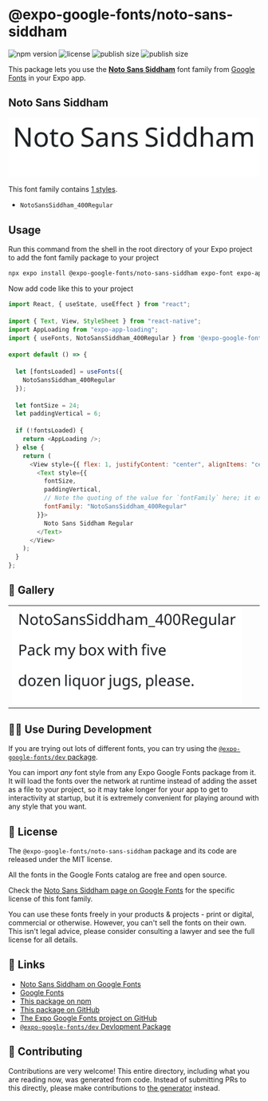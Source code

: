# @expo-google-fonts/noto-sans-siddham

![npm version](https://flat.badgen.net/npm/v/@expo-google-fonts/noto-sans-siddham)
![license](https://flat.badgen.net/github/license/expo/google-fonts)
![publish size](https://flat.badgen.net/packagephobia/install/@expo-google-fonts/noto-sans-siddham)
![publish size](https://flat.badgen.net/packagephobia/publish/@expo-google-fonts/noto-sans-siddham)

This package lets you use the [**Noto Sans Siddham**](https://fonts.google.com/specimen/Noto+Sans+Siddham) font family from [Google Fonts](https://fonts.google.com/) in your Expo app.

## Noto Sans Siddham

![Noto Sans Siddham](./font-family.png)

This font family contains [1 styles](#-gallery).

- `NotoSansSiddham_400Regular`

## Usage

Run this command from the shell in the root directory of your Expo project to add the font family package to your project

```sh
npx expo install @expo-google-fonts/noto-sans-siddham expo-font expo-app-loading
```

Now add code like this to your project

```js
import React, { useState, useEffect } from "react";

import { Text, View, StyleSheet } from "react-native";
import AppLoading from "expo-app-loading";
import { useFonts, NotoSansSiddham_400Regular } from '@expo-google-fonts/noto-sans-siddham';

export default () => {

  let [fontsLoaded] = useFonts({
    NotoSansSiddham_400Regular
  });

  let fontSize = 24;
  let paddingVertical = 6;

  if (!fontsLoaded) {
    return <AppLoading />;
  } else {
    return (
      <View style={{ flex: 1, justifyContent: "center", alignItems: "center" }}>
        <Text style={{
          fontSize,
          paddingVertical,
          // Note the quoting of the value for `fontFamily` here; it expects a string!
          fontFamily: "NotoSansSiddham_400Regular"
        }}>
          Noto Sans Siddham Regular
        </Text>
      </View>
    );
  }
};
```

## 🔡 Gallery


||||
|-|-|-|
|![NotoSansSiddham_400Regular](./NotoSansSiddham_400Regular.ttf.png)||||


## 👩‍💻 Use During Development

If you are trying out lots of different fonts, you can try using the [`@expo-google-fonts/dev` package](https://github.com/expo/google-fonts/tree/master/font-packages/dev#readme).

You can import _any_ font style from any Expo Google Fonts package from it. It will load the fonts over the network at runtime instead of adding the asset as a file to your project, so it may take longer for your app to get to interactivity at startup, but it is extremely convenient for playing around with any style that you want.


## 📖 License

The `@expo-google-fonts/noto-sans-siddham` package and its code are released under the MIT license.

All the fonts in the Google Fonts catalog are free and open source.

Check the [Noto Sans Siddham page on Google Fonts](https://fonts.google.com/specimen/Noto+Sans+Siddham) for the specific license of this font family.

You can use these fonts freely in your products & projects - print or digital, commercial or otherwise. However, you can't sell the fonts on their own. This isn't legal advice, please consider consulting a lawyer and see the full license for all details.

## 🔗 Links

- [Noto Sans Siddham on Google Fonts](https://fonts.google.com/specimen/Noto+Sans+Siddham)
- [Google Fonts](https://fonts.google.com/)
- [This package on npm](https://www.npmjs.com/package/@expo-google-fonts/noto-sans-siddham)
- [This package on GitHub](https://github.com/expo/google-fonts/tree/master/font-packages/noto-sans-siddham)
- [The Expo Google Fonts project on GitHub](https://github.com/expo/google-fonts)
- [`@expo-google-fonts/dev` Devlopment Package](https://github.com/expo/google-fonts/tree/master/font-packages/dev)

## 🤝 Contributing

Contributions are very welcome! This entire directory, including what you are reading now, was generated from code. Instead of submitting PRs to this directly, please make contributions to [the generator](https://github.com/expo/google-fonts/tree/master/packages/generator) instead.
